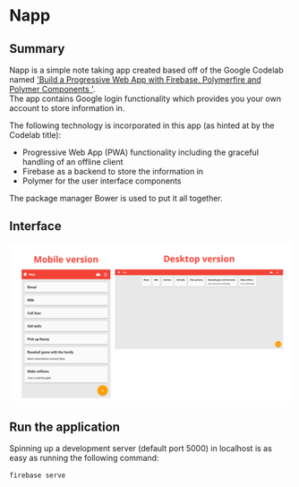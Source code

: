# Napp
## Summary
Napp is a simple note taking app created based off of the Google Codelab named ['Build a Progressive Web App with Firebase, Polymerfire and Polymer Components
'](https://codelabs.developers.google.com/codelabs/polymer-firebase-pwa/index.html#0).  
The app contains Google login functionality which provides you your own account to store information in.

The following technology is incorporated in this app (as hinted at by the Codelab title):
* Progressive Web App (PWA) functionality including the graceful handling of an offline client
* Firebase as a backend to store the information in
* Polymer for the user interface components

The package manager Bower is used to put it all together.

## Interface
![Napp interface](napp.png "Napp interface")

## Run the application
Spinning up a development server (default port 5000) in localhost is as easy as running the following command:
```
firebase serve
```